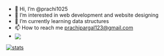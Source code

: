 - 👋 Hi, I’m @prachi1025
- 👀 I’m interested in web development and website designing
- 🌱 I’m currently learning data structures
- 📫 How to reach me prachipargal123@gmail.com
- <a href="https://github.com/prachi1025/prachi1025">
  <img align="center" src="https://github-readme-stats.vercel.app/api/top-langs/?username=prachi1025&hide=java,html,tex&title_color=ffffff&text_color=c9cacc&icon_color=2bbc8a&bg_color=1d1f21&langs_count=3" />
</a>
<a href="https://github.com/prachi1025/prachi1025">
  <img align="center" src="https://github-readme-stats.vercel.app/api?username=prachi1025&show_icons=true&line_height=27&count_private=true&title_color=ffffff&text_color=c9cacc&icon_color=2bbc8a&bg_color=1d1f21" alt="stats" />
</a>

<!---
prachi1025/prachi1025 is a ✨ special ✨ repository because its `README.md` (this file) appears on your GitHub profile.
You can click the Preview link to take a look at your changes.
--->
